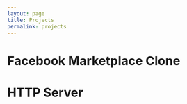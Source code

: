 ```yaml
---
layout: page
title: Projects
permalink: projects
---
```

# Facebook Marketplace Clone

# HTTP Server

